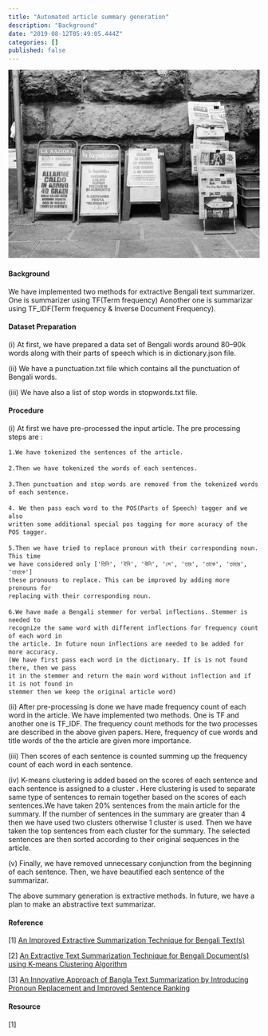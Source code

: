 ```yaml
---
title: "Automated article summary generation"
description: "Background"
date: "2019-08-12T05:49:05.444Z"
categories: []
published: false
---
```


![Photo by [Flipboard](https://unsplash.com/@flipboard?utm_source=medium&utm_medium=referral) on [Unsplash](https://unsplash.com?utm_source=medium&utm_medium=referral)](./asset-1)

#### Background

  

We have implemented two methods for extractive Bengali text summarizer. One is summarizer using TF(Term frequency) Aonother one is summarizar using TF\_IDF(Term frequency & Inverse Document Frequency).

#### Dataset Preparation

(i) At first, we have prepared a data set of Bengali words around 80–90k words along with their parts of speech which is in dictionary.json file.

(ii) We have a punctuation.txt file which contains all the punctuation of Bengali words.

(iii) We have also a list of stop words in stopwords.txt file.

#### Procedure

(i) At first we have pre-processed the input article. The pre processing steps are :

```
1.We have tokenized the sentences of the article.

2.Then we have tokenized the words of each sentences.

3.Then punctuation and stop words are removed from the tokenized words of each sentence.

4. We then pass each word to the POS(Parts of Speech) tagger and we also
written some additional special pos tagging for more acuracy of the POS tagger.

5.Then we have tried to replace pronoun with their corresponding noun. This time
we have considered only ['তিনি', 'ইনি', 'উনি', 'সে', 'তার', 'তাকে', 'তাহার', 'তাহাকে']
these pronouns to replace. This can be improved by adding more pronouns for
replacing with their corresponding noun.

6.We have made a Bengali stemmer for verbal inflections. Stemmer is needed to
recognize the same word with different inflections for frequency count of each word in
the article. In future noun inflections are needed to be added for more accuracy.
(We have first pass each word in the dictionary. If is is not found there, then we pass
it in the stemmer and return the main word without inflection and if it is not found in
stemmer then we keep the original article word)
```

(ii) After pre-processing is done we have made frequency count of each word in the article. We have implemented two methods. One is TF and another one is TF\_IDF. The frequency count methods for the two processes are described in the above given papers. Here, frequency of cue words and title words of the the article are given more importance.

(iii) Then scores of each sentence is counted summing up the frequency count of each word in each sentence.

(iv) K-means clustering is added based on the scores of each sentence and each sentence is assigned to a cluster . Here clustering is used to separate same type of sentences to remain together based on the scores of each sentences.We have taken 20% sentences from the main article for the summary. If the number of sentences in the summary are greater than 4 then we have used two clusters otherwise 1 cluster is used. Then we have taken the top sentences from each cluster for the summary. The selected sentences are then sorted according to their original sequences in the article.

(v) Finally, we have removed unnecessary conjunction from the beginning of each sentence. Then, we have beautified each sentence of the summarizar.

The above summary generation is extractive methods. In future, we have a plan to make an abstractive text summarizar.

#### Reference

\[1\] [An Improved Extractive Summarization Technique for Bengali Text(s)](https://ieeexplore.ieee.org/document/8465609)

\[2\] [An Extractive Text Summarization Technique for Bengali Document(s) using K-means Clustering Algorithm](https://ieeexplore.ieee.org/document/7890883)

\[3\] [An Innovative Approach of Bangla Text Summarization by Introducing Pronoun Replacement and Improved Sentence Ranking](http://jips-k.org/q.jips?cp=pp&pn=480)

  

#### Resource

\[1\]
